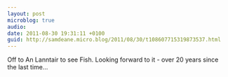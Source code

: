 ```yaml
---
layout: post
microblog: true
audio: 
date: 2011-08-30 19:31:11 +0100
guid: http://samdeane.micro.blog/2011/08/30/t108607715319873537.html
---
```

Off to An Lanntair to see Fish. Looking forward to it - over 20 years since the last time...
